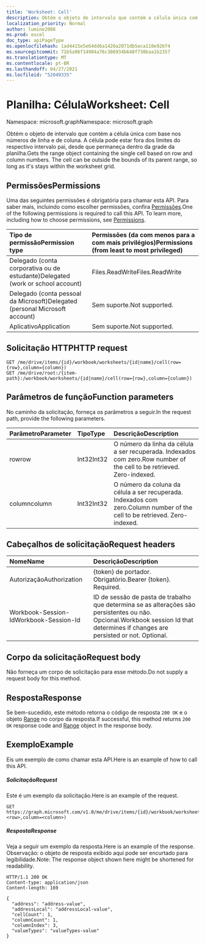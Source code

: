 ```yaml
---
title: 'Worksheet: Cell'
description: Obtém o objeto de intervalo que contém a célula única com base nos números de linha e de coluna. A célula pode estar fora dos limites do respectivo intervalo pai, desde que permaneça dentro da grade da planilha.
localization_priority: Normal
author: lumine2008
ms.prod: excel
doc_type: apiPageType
ms.openlocfilehash: 1ad4415e5e64dd6a1426a2071db5eca110e926f4
ms.sourcegitcommit: 71b5a96f14984a76c386934b648f730baa1b2357
ms.translationtype: MT
ms.contentlocale: pt-BR
ms.lasthandoff: 04/27/2021
ms.locfileid: "52049335"
---
```

# <a name="worksheet-cell"></a><span data-ttu-id="9b26a-104">Planilha: Célula</span><span class="sxs-lookup"><span data-stu-id="9b26a-104">Worksheet: Cell</span></span>

<span data-ttu-id="9b26a-105">Namespace: microsoft.graph</span><span class="sxs-lookup"><span data-stu-id="9b26a-105">Namespace: microsoft.graph</span></span>

<span data-ttu-id="9b26a-p102">Obtém o objeto de intervalo que contém a célula única com base nos números de linha e de coluna. A célula pode estar fora dos limites do respectivo intervalo pai, desde que permaneça dentro da grade da planilha.</span><span class="sxs-lookup"><span data-stu-id="9b26a-p102">Gets the range object containing the single cell based on row and column numbers. The cell can be outside the bounds of its parent range, so long as it's stays within the worksheet grid.</span></span>
## <a name="permissions"></a><span data-ttu-id="9b26a-108">Permissões</span><span class="sxs-lookup"><span data-stu-id="9b26a-108">Permissions</span></span>
<span data-ttu-id="9b26a-p103">Uma das seguintes permissões é obrigatória para chamar esta API. Para saber mais, incluindo como escolher permissões, confira [Permissões](/graph/permissions-reference).</span><span class="sxs-lookup"><span data-stu-id="9b26a-p103">One of the following permissions is required to call this API. To learn more, including how to choose permissions, see [Permissions](/graph/permissions-reference).</span></span>

|<span data-ttu-id="9b26a-111">Tipo de permissão</span><span class="sxs-lookup"><span data-stu-id="9b26a-111">Permission type</span></span>      | <span data-ttu-id="9b26a-112">Permissões (da com menos para a com mais privilégios)</span><span class="sxs-lookup"><span data-stu-id="9b26a-112">Permissions (from least to most privileged)</span></span>              |
|:--------------------|:---------------------------------------------------------|
|<span data-ttu-id="9b26a-113">Delegado (conta corporativa ou de estudante)</span><span class="sxs-lookup"><span data-stu-id="9b26a-113">Delegated (work or school account)</span></span> | <span data-ttu-id="9b26a-114">Files.ReadWrite</span><span class="sxs-lookup"><span data-stu-id="9b26a-114">Files.ReadWrite</span></span>    |
|<span data-ttu-id="9b26a-115">Delegado (conta pessoal da Microsoft)</span><span class="sxs-lookup"><span data-stu-id="9b26a-115">Delegated (personal Microsoft account)</span></span> | <span data-ttu-id="9b26a-116">Sem suporte.</span><span class="sxs-lookup"><span data-stu-id="9b26a-116">Not supported.</span></span>    |
|<span data-ttu-id="9b26a-117">Aplicativo</span><span class="sxs-lookup"><span data-stu-id="9b26a-117">Application</span></span> | <span data-ttu-id="9b26a-118">Sem suporte.</span><span class="sxs-lookup"><span data-stu-id="9b26a-118">Not supported.</span></span> |

## <a name="http-request"></a><span data-ttu-id="9b26a-119">Solicitação HTTP</span><span class="sxs-lookup"><span data-stu-id="9b26a-119">HTTP request</span></span>
<!-- { "blockType": "ignored" } -->
```http
GET /me/drive/items/{id}/workbook/worksheets/{id|name}/cell(row={row},column={column})
GET /me/drive/root:/{item-path}:/workbook/worksheets/{id|name}/cell(row={row},column={column})

```

## <a name="function-parameters"></a><span data-ttu-id="9b26a-120">Parâmetros de função</span><span class="sxs-lookup"><span data-stu-id="9b26a-120">Function parameters</span></span>
<span data-ttu-id="9b26a-121">No caminho da solicitação, forneça os parâmetros a seguir.</span><span class="sxs-lookup"><span data-stu-id="9b26a-121">In the request path, provide the following parameters.</span></span>

| <span data-ttu-id="9b26a-122">Parâmetro</span><span class="sxs-lookup"><span data-stu-id="9b26a-122">Parameter</span></span>    | <span data-ttu-id="9b26a-123">Tipo</span><span class="sxs-lookup"><span data-stu-id="9b26a-123">Type</span></span>   |<span data-ttu-id="9b26a-124">Descrição</span><span class="sxs-lookup"><span data-stu-id="9b26a-124">Description</span></span>|
|:---------------|:--------|:----------|
|<span data-ttu-id="9b26a-125">row</span><span class="sxs-lookup"><span data-stu-id="9b26a-125">row</span></span>|<span data-ttu-id="9b26a-126">Int32</span><span class="sxs-lookup"><span data-stu-id="9b26a-126">Int32</span></span>|<span data-ttu-id="9b26a-p104">O número da linha da célula a ser recuperada. Indexados com zero.</span><span class="sxs-lookup"><span data-stu-id="9b26a-p104">Row number of the cell to be retrieved. Zero-indexed.</span></span>|
|<span data-ttu-id="9b26a-129">column</span><span class="sxs-lookup"><span data-stu-id="9b26a-129">column</span></span>|<span data-ttu-id="9b26a-130">Int32</span><span class="sxs-lookup"><span data-stu-id="9b26a-130">Int32</span></span>|<span data-ttu-id="9b26a-p105">O número da coluna da célula a ser recuperada. Indexados com zero.</span><span class="sxs-lookup"><span data-stu-id="9b26a-p105">Column number of the cell to be retrieved. Zero-indexed.</span></span>|

## <a name="request-headers"></a><span data-ttu-id="9b26a-133">Cabeçalhos de solicitação</span><span class="sxs-lookup"><span data-stu-id="9b26a-133">Request headers</span></span>
| <span data-ttu-id="9b26a-134">Nome</span><span class="sxs-lookup"><span data-stu-id="9b26a-134">Name</span></span>       | <span data-ttu-id="9b26a-135">Descrição</span><span class="sxs-lookup"><span data-stu-id="9b26a-135">Description</span></span>|
|:---------------|:----------|
| <span data-ttu-id="9b26a-136">Autorização</span><span class="sxs-lookup"><span data-stu-id="9b26a-136">Authorization</span></span>  | <span data-ttu-id="9b26a-p106">{token} de portador. Obrigatório.</span><span class="sxs-lookup"><span data-stu-id="9b26a-p106">Bearer {token}. Required.</span></span> |
| <span data-ttu-id="9b26a-139">Workbook-Session-Id</span><span class="sxs-lookup"><span data-stu-id="9b26a-139">Workbook-Session-Id</span></span>  | <span data-ttu-id="9b26a-p107">ID de sessão de pasta de trabalho que determina se as alterações são persistentes ou não. Opcional.</span><span class="sxs-lookup"><span data-stu-id="9b26a-p107">Workbook session Id that determines if changes are persisted or not. Optional.</span></span>|

## <a name="request-body"></a><span data-ttu-id="9b26a-142">Corpo da solicitação</span><span class="sxs-lookup"><span data-stu-id="9b26a-142">Request body</span></span>
<span data-ttu-id="9b26a-143">Não forneça um corpo de solicitação para esse método.</span><span class="sxs-lookup"><span data-stu-id="9b26a-143">Do not supply a request body for this method.</span></span>

## <a name="response"></a><span data-ttu-id="9b26a-144">Resposta</span><span class="sxs-lookup"><span data-stu-id="9b26a-144">Response</span></span>

<span data-ttu-id="9b26a-145">Se bem-sucedido, este método retorna o código de resposta `200 OK` e o objeto [Range](../resources/range.md) no corpo da resposta.</span><span class="sxs-lookup"><span data-stu-id="9b26a-145">If successful, this method returns `200 OK` response code and [Range](../resources/range.md) object in the response body.</span></span>

## <a name="example"></a><span data-ttu-id="9b26a-146">Exemplo</span><span class="sxs-lookup"><span data-stu-id="9b26a-146">Example</span></span>
<span data-ttu-id="9b26a-147">Eis um exemplo de como chamar esta API.</span><span class="sxs-lookup"><span data-stu-id="9b26a-147">Here is an example of how to call this API.</span></span>
##### <a name="request"></a><span data-ttu-id="9b26a-148">Solicitação</span><span class="sxs-lookup"><span data-stu-id="9b26a-148">Request</span></span>
<span data-ttu-id="9b26a-149">Este é um exemplo da solicitação.</span><span class="sxs-lookup"><span data-stu-id="9b26a-149">Here is an example of the request.</span></span>
<!--{
  "blockType": "request",
  "isComposable": true,
  "name": "worksheet_cell"
}-->
```http
GET https://graph.microsoft.com/v1.0/me/drive/items/{id}/workbook/worksheets/{id|name}/cell(row=<row>,column=<column>)
```

##### <a name="response"></a><span data-ttu-id="9b26a-150">Resposta</span><span class="sxs-lookup"><span data-stu-id="9b26a-150">Response</span></span>
<span data-ttu-id="9b26a-151">Veja a seguir um exemplo da resposta.</span><span class="sxs-lookup"><span data-stu-id="9b26a-151">Here is an example of the response.</span></span> <span data-ttu-id="9b26a-152">Observação: o objeto de resposta exibido aqui pode ser encurtado para legibilidade.</span><span class="sxs-lookup"><span data-stu-id="9b26a-152">Note: The response object shown here might be shortened for readability.</span></span>
<!-- {
  "blockType": "response",
  "truncated": true,
  "@odata.type": "microsoft.graph.workbookRange"
} -->
```http
HTTP/1.1 200 OK
Content-type: application/json
Content-length: 169

{
  "address": "address-value",
  "addressLocal": "addressLocal-value",
  "cellCount": 1,
  "columnCount": 1,
  "columnIndex": 3,
  "valueTypes": "valueTypes-value"
}
```

<!-- uuid: 8fcb5dbc-d5aa-4681-8e31-b001d5168d79
2015-10-25 14:57:30 UTC -->
<!-- {
  "type": "#page.annotation",
  "description": "Worksheet: Cell",
  "keywords": "",
  "section": "documentation",
  "tocPath": ""
}-->

